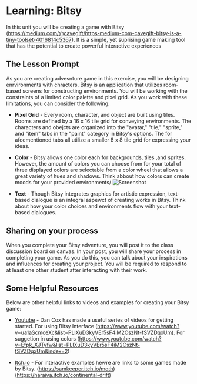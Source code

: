 # Learning: Bitsy

In this unit you will be creating a game with Bitsy (https://medium.com/@cavegift/https-medium-com-cavegift-bitsy-is-a-tiny-toolset-4016814c5367). It is a simple, yet suprising game making tool that has the potential to create powerful interactive experiences 

## The Lesson Prompt

As you are creating advesnture game in this exercise, you will be designing enrvironments with chracters. Bitsy is an application that utilizes room-based screens for constructing environments. You will be working with the constraints of a limited color palette and pixel grid. As you work with these limitations, you can consider the following:

- **Pixel Grid** - Every room, character, and object are built using tiles. Rooms are defined by a 16 x 16 tile grid for conveying environments. The characters and obejcts are organized into the "avatar," "tile," "sprite," and "item" tabs in the "paint" category in Bitsy's options. The for afoementioned tabs all utilize a smaller 8 x 8 tile grid for expressing your ideas. 

- **Color** - Bitsy allows one color each for backgrounds, tiles ,and sprites. However, the amount of colors you can choose from for your total of three displayed colors are selectable from a color wheel that allows a great variety of hues and shadows. Think abbout how colors can create moods for your provided environments/
![Screenshot](https://www.sessions.edu/wp-content/uploads/2-12.jpg)

- **Text** - Though Bitsy integrates graphics for artistic expression, text-based dialogue is an integral aspewct of creating works in Bitsy. Think about how your color choices and environments flow with your text-based dialogues.

## Sharing on your process

When you complete your Bitsy adventure, you will post it to the class discussion board on canvas. In your post, you will share your process in completing your game. As you do this, you can talk about your inspirations and influences for creating your project. You will be required to respond to at least one other student after interacting with their work.

## Some Helpful Resources

Below are other helpful links to videos and examples for creating your Bitsy game:

- [Youtube](https://youtube.com/) - Dan Cox has made a useful series of videos for getting started. For using Bitsy Interface (https://www.youtube.com/watch?v=ua1aScmceXc&list=PLlXuD3kyVEr5sF4iM2CszNt-fSVZDqxUm). For suggetion in using colors (https://www.youtube.com/watch?v=Efpk_XJTyfw&list=PLlXuD3kyVEr5sF4iM2CszNt-fSVZDqxUm&index=2)

- [Itch.io](https://itch.io/) - For interactive examples hewre are links to some games made by Bitsy. (https://samkeeper.itch.io/moth)(https://haraiva.itch.io/continental-drift)

